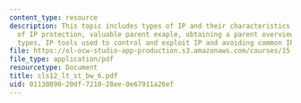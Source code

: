 ```yaml
---
content_type: resource
description: This topic includes types of IP and their characteristics, importance
  of IP protection, valuable parent exaple, obtaining a parent overview, other IP
  types, IP tools used to control and exploit IP and avoiding common IP mistakes.
file: https://ol-ocw-studio-app-production.s3.amazonaws.com/courses/15-783j-product-design-and-development-spring-2006/0113089020df721028ee0e67911a26ef_cls12_lt_st_bw_6.pdf
file_type: application/pdf
resourcetype: Document
title: cls12_lt_st_bw_6.pdf
uid: 01130890-20df-7210-28ee-0e67911a26ef
---
```

